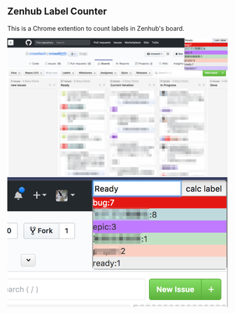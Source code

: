 ## Zenhub Label Counter

This is a Chrome extention to count labels in Zenhub's board.

![capcha](img/img02.png)
![capcha](img/img01.png)
